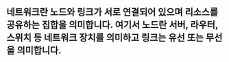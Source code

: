 ## 네트워크란 노드와 링크가 서로 연결되어 있으며 리소스를 공유하는 집합을 의미합니다. 여기서 노드란 서버, 라우터, 스위치 등 네트워크 장치를 의미하고 링크는 유선 또는 무선을 의미합니다.
